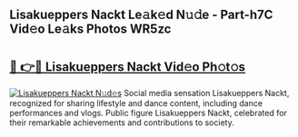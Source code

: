 ## Lisakueppers Nackt Le𝚊k𝚎d N𝚞𝚍e - Part-h7C Vid𝚎o Le𝚊ks Photos WR5zc

# <h2><a href="http://fb5gbbu.evod.top/?m=Lisakueppers+Nackt">🔗 👉🔴 Lisakueppers Nackt Vid𝚎o Ph𝚘t𝚘s</a></h2>

[![Lisakueppers Nackt N𝚞d𝚎s](https://i.imgur.com/8V9OHl7.gif)](http://fb5gbbu.evod.top/?m=Lisakueppers+Nackt)
Social media sensation Lisakueppers Nackt, recognized for sharing lifestyle and dance content, including dance performances and vlogs. Public figure Lisakueppers Nackt, celebrated for their remarkable achievements and contributions to society. 
